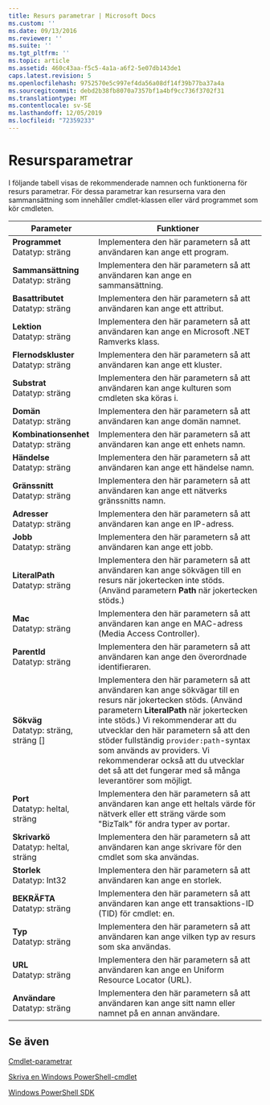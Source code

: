 ```yaml
---
title: Resurs parametrar | Microsoft Docs
ms.custom: ''
ms.date: 09/13/2016
ms.reviewer: ''
ms.suite: ''
ms.tgt_pltfrm: ''
ms.topic: article
ms.assetid: 460c43aa-f5c5-4a1a-a6f2-5e07db143de1
caps.latest.revision: 5
ms.openlocfilehash: 9752570e5c997ef4da56a08df14f39b77ba37a4a
ms.sourcegitcommit: debd2b38fb8070a7357bf1a4bf9cc736f3702f31
ms.translationtype: MT
ms.contentlocale: sv-SE
ms.lasthandoff: 12/05/2019
ms.locfileid: "72359233"
---
```

# <a name="resource-parameters"></a>Resursparametrar

I följande tabell visas de rekommenderade namnen och funktionerna för resurs parametrar. För dessa parametrar kan resurserna vara den sammansättning som innehåller cmdlet-klassen eller värd programmet som kör cmdleten.

|Parameter|Funktioner|
|---|---|
|**Programmet**<br>Datatyp: sträng|Implementera den här parametern så att användaren kan ange ett program.|
|**Sammansättning**<br>Datatyp: sträng|Implementera den här parametern så att användaren kan ange en sammansättning.|
|**Basattributet**<br>Datatyp: sträng|Implementera den här parametern så att användaren kan ange ett attribut.|
|**Lektion**<br>Datatyp: sträng|Implementera den här parametern så att användaren kan ange en Microsoft .NET Ramverks klass.|
|**Flernodskluster**<br>Datatyp: sträng|Implementera den här parametern så att användaren kan ange ett kluster.|
|**Substrat**<br>Datatyp: sträng|Implementera den här parametern så att användaren kan ange kulturen som cmdleten ska köras i.|
|**Domän**<br>Datatyp: sträng|Implementera den här parametern så att användaren kan ange domän namnet.|
|**Kombinationsenhet**<br>Datatyp: sträng|Implementera den här parametern så att användaren kan ange ett enhets namn.|
|**Händelse**<br>Datatyp: sträng|Implementera den här parametern så att användaren kan ange ett händelse namn.|
|**Gränssnitt**<br>Datatyp: sträng|Implementera den här parametern så att användaren kan ange ett nätverks gränssnitts namn.|
|**Adresser**<br>Datatyp: sträng|Implementera den här parametern så att användaren kan ange en IP-adress.|
|**Jobb**<br>Datatyp: sträng|Implementera den här parametern så att användaren kan ange ett jobb.|
|**LiteralPath**<br>Datatyp: sträng|Implementera den här parametern så att användaren kan ange sökvägen till en resurs när jokertecken inte stöds. (Använd parametern **Path** när jokertecken stöds.)|
|**Mac**<br>Datatyp: sträng|Implementera den här parametern så att användaren kan ange en MAC-adress (Media Access Controller).|
|**ParentId**<br>Datatyp: sträng|Implementera den här parametern så att användaren kan ange den överordnade identifieraren.|
|**Sökväg**<br>Datatyp: sträng, sträng []|Implementera den här parametern så att användaren kan ange sökvägar till en resurs när jokertecken stöds. (Använd parametern **LiteralPath** när jokertecken inte stöds.) Vi rekommenderar att du utvecklar den här parametern så att den stöder fullständig `provider:path`-syntax som används av providers. Vi rekommenderar också att du utvecklar det så att det fungerar med så många leverantörer som möjligt.|
|**Port**<br>Datatyp: heltal, sträng|Implementera den här parametern så att användaren kan ange ett heltals värde för nätverk eller ett sträng värde som "BizTalk" för andra typer av portar.|
|**Skrivarkö**<br>Datatyp: heltal, sträng|Implementera den här parametern så att användaren kan ange skrivare för den cmdlet som ska användas.|
|**Storlek**<br>Datatyp: Int32|Implementera den här parametern så att användaren kan ange en storlek.|
|**BEKRÄFTA**<br>Datatyp: sträng|Implementera den här parametern så att användaren kan ange ett transaktions-ID (TID) för cmdlet: en.|
|**Typ**<br>Datatyp: sträng|Implementera den här parametern så att användaren kan ange vilken typ av resurs som ska användas.|
|**URL**<br>Datatyp: sträng|Implementera den här parametern så att användaren kan ange en Uniform Resource Locator (URL).|
|**Användare**<br>Datatyp: sträng|Implementera den här parametern så att användaren kan ange sitt namn eller namnet på en annan användare.|

## <a name="see-also"></a>Se även

[Cmdlet-parametrar](./cmdlet-parameters.md)

[Skriva en Windows PowerShell-cmdlet](./writing-a-windows-powershell-cmdlet.md)

[Windows PowerShell SDK](../windows-powershell-reference.md)
